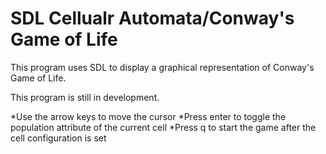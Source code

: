 # SDL Cellualr Automata/Conway's Game of Life
This program uses SDL to display a graphical representation of Conway's Game of Life.

This program is still in development.

*Use the arrow keys to move the cursor
*Press enter to toggle the population attribute of the current cell
*Press q to start the game after the cell configuration is set